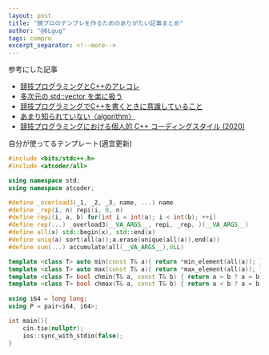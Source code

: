 ```yaml
---
layout: post
title: "競プロのテンプレを作るためのありがたい記事まとめ"
author: "@6Lgug"
tags: compro
excerpt_separator: <!--more-->
---
```


参考にした記事
- [競技プログラミングとC++のアレコレ](https://koturn.hatenablog.com/entry/2018/07/29/180000)
- [多次元の std::vector を楽に扱う](https://koturn.hatenablog.com/entry/2018/08/01/010000)
- [競技プログラミングでC++を書くときに意識していること](https://blog.knshnb.com/posts/competitive-cplusplus-real/)
- [あまり知られていない〈algorithm〉](https://hackmd.io/@tatyam-prime/cpp_algorithm)
- [競技プログラミングにおける個人的 C++ コーディングスタイル (2020)](https://kmyk.github.io/blog/blog/2020/10/25/coding-style-for-competitive-programming/)

自分が使ってるテンプレート(適宜更新)

```cpp
#include <bits/stdc++.h>
#include <atcoder/all>

using namespace std;
using namespace atcoder;

#define _overload3(_1, _2, _3, name, ...) name
#define _rep(i, n) repi(i, 0, n)
#define repi(i, a, b) for(int i = int(a); i < int(b); ++i)
#define rep(...) _overload3(__VA_ARGS__, repi, _rep, )(__VA_ARGS__)
#define all(x) std::begin(x), std::end(x)
#define uniq(a) sort(all(a));a.erase(unique(all(a)),end(a))
#define sum(...) accumulate(all(__VA_ARGS__),0LL)

template <class T> auto min(const T& a){ return *min_element(all(a)); }
template <class T> auto max(const T& a){ return *max_element(all(a)); }
template <class T> bool chmin(T& a, const T& b) { return a > b ? a = b, true : false; }
template <class T> bool chmax(T& a, const T& b) { return a < b ? a = b, true : false; }
 
using i64 = long long;
using P = pair<i64, i64>;

int main(){
    cin.tie(nullptr);
    ios::sync_with_stdio(false);
}
```